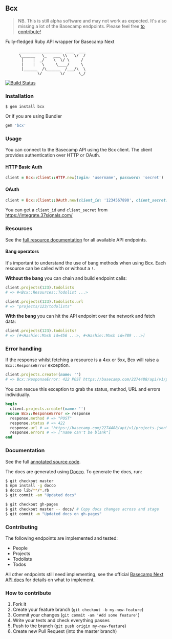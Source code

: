## Bcx

> NB. This is still alpha software and may not work as expected. It's also missing a lot of the Basecamp endpoints. Please feel free [to contribute!](#contributing)

Fully-fledged Ruby API wrapper for Basecamp Next

```
      ___________________ ____  ___
      \______   \_   ___ \\   \/  /
       |    |  _/    \  \/ \     /
       |    |   \     \____/     \
       |______  /\______  /___/\  \
              \/        \/      \_/
```

[![Build Status](https://travis-ci.org/paulspringett/bcx.png?branch=master)](https://travis-ci.org/paulspringett/bcx)

### Installation

```shell
$ gem install bcx
```

Or if you are using Bundler

```ruby
gem 'bcx'
```

### Usage

You can connect to the Basecamp API using the Bcx client. The client provides authentication over HTTP or OAuth.

#### HTTP Basic Auth

```ruby
client = Bcx::Client::HTTP.new(login: 'username', password: 'secret')
```

#### OAuth

```ruby
client = Bcx::Client::OAuth.new(client_id: '1234567890', client_secret: '831994c4170', access_token: 'b02ff9345c3')
```

You can get a `client_id` and `client_secret` from https://integrate.37signals.com/

### Resources

See the [full resource documentation](#todo) for all available API endpoints.

#### Bang operators

It's important to understand the use of bang methods when using Bcx. Each resource can be called with or without a `!`.

**Without the bang** you can chain and build endpoint calls:

```ruby
client.projects(123).todolists
# => #<Bcx::Resources::Todolist ...>

client.projects(123).todolists.url
# => "projects/123/todolists"
```

**With the bang** you can hit the API endpoint over the network and fetch data:

```ruby
client.projects(123).todolists!
# => [#<Hashie::Mash id=456 ...>, #<Hashie::Mash id=789 ...>]
```

### Error handling

If the response whilst fetching a resource is a 4xx or 5xx, Bcx will raise a `Bcx::ResponseError` exception.

```ruby
client.projects.create!(name: '')
# => Bcx::ResponseError: 422 POST https://basecamp.com/2274488/api/v1/projects.json | Errors: name can't be blank
```

You can rescue this exception to grab the status, method, URL and errors individually.

```ruby
begin
  client.projects.create!(name: '')
rescue Bcx::ResponseError => response
  response.method # => "POST"
  response.status # => 422
  response.url # => "https://basecamp.com/2274488/api/v1/projects.json"
  response.errors # => ["name can't be blank"]
end
```

### Documentation

See the full [annotated source code](http://paulspringett.github.io/bcx).

The docs are generated using [Docco](http://jashkenas.github.io/docco/). To generate the docs, run:

```bash
$ git checkout master
$ npm install -g docco
$ docco lib/**/*.rb
$ git commit -am "Updated docs"

$ git checkout gh-pages
$ git checkout master -- docs/ # Copy docs changes across and stage
$ git commit -m "Updated docs on gh-pages"
```

### Contributing

The following endpoints are implemented and tested:

* People
* Projects
* Todolists
* Todos

All other endpoints still need implementing, see the official
[Basecamp Next API docs](https://github.com/37signals/bcx-api) for details on what to implement.

### How to contribute

1. Fork it
2. Create your feature branch (`git checkout -b my-new-feature`)
3. Commit your changes (`git commit -am 'Add some feature'`)
4. Write your tests and check everything passes
5. Push to the branch (`git push origin my-new-feature`)
6. Create new Pull Request (into the master branch)
